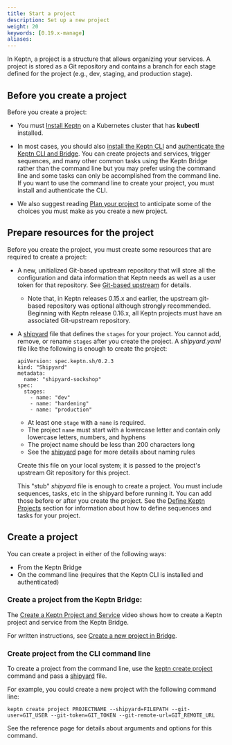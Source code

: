 ```yaml
---
title: Start a project
description: Set up a new project
weight: 20
keywords: [0.19.x-manage]
aliases:
---
```


In Keptn, a project is a structure that allows organizing your services.
A project is stored as a Git repository and contains a branch
for each stage defined for the project
(e.g., dev, staging, and production stage).

## Before you create a project

Before you create a project:

* You must [Install Keptn](../../../previous-releases/install/helm-install)
  on a Kubernetes cluster that has **kubectl** installed.

* In most cases, you should also [install the Keptn CLI](../../../previous-releases/install/cli-install)
  and [authenticate the Keptn CLI and Bridge](../../../previous-releases/install/authenticate-cli-bridge).
  You can create projects and services, trigger sequences, and many other common tasks
  using the Keptn Bridge rather than the command line
  but you may prefer using the command line
  and some tasks can only be accomplished from the command line.
  If you want to use the command line to create your project,
  you must install and authenticate the CLI.

* We also suggest reading [Plan your project](../plan)
  to anticipate some of the choices you must make as you create a new project.

## Prepare resources for the project

Before you create the project, you must create some resources
that are required to create a project:

* A new, unitialized Git-based upstream repository that will store
all the configuration and data information that Keptn needs
as well as a user token for that repository.
See [Git-based upstream](../git_upstream) for details.

  * Note that, in Keptn releases 0.15.x and earlier, the upstream git-based repository was optional
  although strongly recommended.
  Beginning with Keptn release 0.16.x, all Keptn projects must have an associated Git-upstream repository.

* A [shipyard](../../reference/files/shipyard) file
  that defines the `stages` for your project.
  You cannot add, remove, or rename `stages` after you create the project.
  A *shipyard.yaml* file like the following is enough to create the project:

  ```
  apiVersion: spec.keptn.sh/0.2.3
  kind: "Shipyard"
  metadata:
    name: "shipyard-sockshop"
  spec:
    stages:
      - name: "dev"
      - name: "hardening"
      - name: "production"
  ```

  * At least one `stage` with a `name` is required.
  * The project `name` must start with a lowercase letter
    and contain only lowercase letters, numbers, and hyphens
  * The project name should be less than 200 characters long
  * See the [shipyard](../../reference/files/shipyard) page
    for more details about naming rules

  Create this file on your local system;
  it is passed to the project's upstream Git repository for this project.

  This "stub" *shipyard* file is enough to create a project.
  You must include sequences, tasks, etc in the shipyard before running it.
  You can add those before or after you create the project.
  See the [Define Keptn Projects](../../define) section for information
  about how to define sequences and tasks for your project.

## Create a project

You can create a project in either of the following ways:

* From the Keptn Bridge
* On the command line (requires that the Keptn CLI is installed and authenticated)

### Create a project from the Keptn Bridge:

The [Create a Keptn Project and Service](https://www.youtube.com/watch?v=W4YzlUawFkU) video
shows how to create a Keptn project and service from the Keptn Bridge.

For written instructions, see
[Create a new project in Bridge](../../bridge/manage_projects/#create-a-new-project-in-bridge).

### Create project from the CLI command line

To create a project from the command line,
use the [keptn create project](../../reference/cli/commands/keptn_create_project) command
and pass a [shipyard](../../reference/files/shipyard) file.

For example, you could create a new project with the following command line:
  ```
  keptn create project PROJECTNAME --shipyard=FILEPATH --git-user=GIT_USER --git-token=GIT_TOKEN --git-remote-url=GIT_REMOTE_URL
  ```

See the reference page for details about arguments and options for this command.

